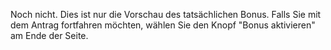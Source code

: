 Noch nicht. Dies ist nur die Vorschau des tatsächlichen Bonus. Falls Sie mit dem Antrag fortfahren möchten, wählen Sie den Knopf "Bonus aktivieren" am Ende der Seite.
